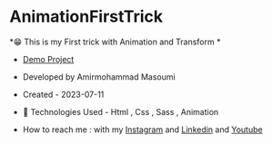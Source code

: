 # AnimationFirstTrick
*😁 This is my First trick with Animation and Transform *
- [Demo Project](https://github.com/masoomi1396/AnimationFirstTrick)
- Developed by Amirmohammad Masoumi
- Created - 2023-07-11
- 🤖 Technologies Used - Html , Css , Sass , Animation

- How to reach me : with my
[Instagram](https://www.instagram.com/masoomi1402) and
[Linkedin](https://www.linkedin.com/in/masoumi1402) and
[Youtube](https://www.youtube.com/@masoomi1402)
